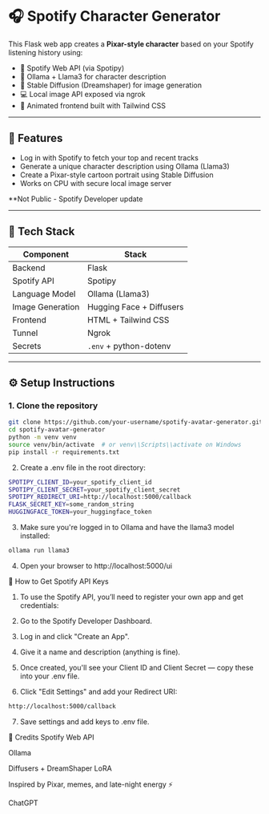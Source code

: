 # 🎧 Spotify Character Generator

This Flask web app creates a **Pixar-style character** based on your Spotify listening history using:

- 🎵 Spotify Web API (via Spotipy)
- 🤖 Ollama + Llama3 for character description
- 🎨 Stable Diffusion (Dreamshaper) for image generation
- 💻 Local image API exposed via ngrok
- 🧠 Animated frontend built with Tailwind CSS

---

## 🚀 Features

- Log in with Spotify to fetch your top and recent tracks
- Generate a unique character description using Ollama (Llama3)
- Create a Pixar-style cartoon portrait using Stable Diffusion
- Works on CPU with secure local image server

**Not Public - Spotify Developer update

---

## 🧠 Tech Stack

| Component        | Stack                         |
|------------------|-------------------------------|
| Backend          | Flask                         |
| Spotify API      | Spotipy                       |
| Language Model   | Ollama (Llama3)               |
| Image Generation | Hugging Face + Diffusers      |
| Frontend         | HTML + Tailwind CSS           |
| Tunnel           | Ngrok                         |
| Secrets          | `.env` + python-dotenv        |

---

## ⚙️ Setup Instructions

### 1. Clone the repository

```bash
git clone https://github.com/your-username/spotify-avatar-generator.git
cd spotify-avatar-generator
python -m venv venv
source venv/bin/activate  # or venv\\Scripts\\activate on Windows
pip install -r requirements.txt
```


2. Create a .env file in the root directory:
```bash
SPOTIPY_CLIENT_ID=your_spotify_client_id
SPOTIPY_CLIENT_SECRET=your_spotify_client_secret
SPOTIPY_REDIRECT_URI=http://localhost:5000/callback
FLASK_SECRET_KEY=some_random_string
HUGGINGFACE_TOKEN=your_huggingface_token
```

3. Make sure you're logged in to Ollama and have the llama3 model installed:
```bash
ollama run llama3
```
4. Open your browser to http://localhost:5000/ui

🔑 How to Get Spotify API Keys
1. To use the Spotify API, you’ll need to register your own app and get credentials:

2. Go to the Spotify Developer Dashboard.

3. Log in and click "Create an App".

4. Give it a name and description (anything is fine).

5. Once created, you'll see your Client ID and Client Secret — copy these into your .env file.

6. Click "Edit Settings" and add your Redirect URI:
```bash
http://localhost:5000/callback
```
7. Save settings and add keys to .env file.

🤖 Credits
Spotify Web API

Ollama

Diffusers + DreamShaper LoRA

Inspired by Pixar, memes, and late-night energy ⚡

ChatGPT 
